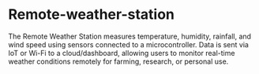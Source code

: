 # Remote-weather-station
The Remote Weather Station measures temperature, humidity, rainfall, and wind speed using sensors connected to a microcontroller. Data is sent via IoT or Wi-Fi to a cloud/dashboard, allowing users to monitor real-time weather conditions remotely for farming, research, or personal use.

